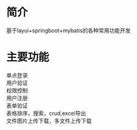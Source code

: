 # 简介
基于layui+springboot+mybatis的各种常用功能开发


# 主要功能
单点登录</br>
用户验证</br>
权限控制</br>
用户注册</br>
表单验证</br>
表格排序，搜索，crud,excel导出</br>
文件图片上传下载，多文件上传下载</br>

